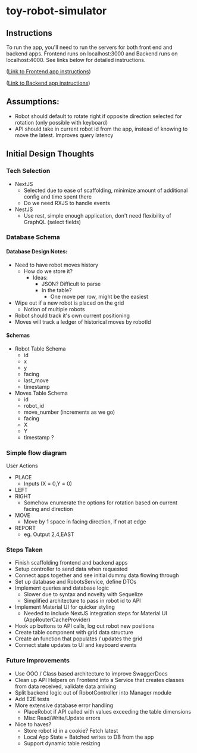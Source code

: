 # toy-robot-simulator

## Instructions
To run the app, you'll need to run the servers for both front end and backend apps. Frontend runs on localhost:3000 and Backend runs on localhost:4000. See links below for detailed instructions. 

([Link to Frontend app instructions](./frontend/toy-robot-simulator/README.md))

([Link to Backend app instructions](./backend/toy-robot-simulator-backend/README.md))

## Assumptions: 
- Robot should default to rotate right if opposite direction selected for rotation (only possible with keyboard)
- API should take in current robot id from the app, instead of knowing to move the latest. Improves query latency

## Initial Design Thoughts
### Tech Selection
- NextJS
  - Selected due to ease of scaffolding, minimize amount of additional config and time spent there
  - Do we need RXJS to handle events
- NestJS
  - Use rest, simple enough application, don't need flexibility of GraphQL (select fields)

### Database Schema
#### Database Design Notes:
- Need to have robot moves history
  - How do we store it? 
    - Ideas:
      - JSON? Difficult to parse
      - In the table?
        - One move per row, might be the easiest
- Wipe out if a new robot is placed on the grid
  - Notion of multiple robots
- Robot should track it's own current positioning
- Moves will track a ledger of historical moves by robotId
#### Schemas
- Robot Table Schema
  - id
  - x
  - y
  - facing
  - last_move
  - timestamp
- Moves Table Schema
  - id
  - robot_id
  - move_number (increments as we go)
  - facing
  - X
  - Y
  - timestamp ?

### Simple flow diagram
User Actions
- PLACE
  - Inputs (X = 0,Y = 0)
- LEFT
- RIGHT
  - Somehow enumerate the options for rotation based on current facing and direction
- MOVE
  - Move by 1 space in facing direction, if not at edge
- REPORT
  - eg. Output 2,4,EAST


### Steps Taken
- Finish scaffolding frontend and backend apps
- Setup controller to send data when requested
- Connect apps together and see initial dummy data flowing through
- Set up database and RobotsService, define DTOs
- Implement queries and database logic 
  - Slower due to syntax and novelty with Sequelize
  - Simplified architecture to pass in robot id to API
- Implement Material UI for quicker styling
  - Needed to include NextJS integration steps for Material UI (AppRouterCacheProvider)
- Hook up buttons to API calls, log out robot new positions
- Create table component with grid data structure
- Create an function that populates / updates the grid
- Connect state updates to UI and keyboard events

### Future Improvements
- Use OOO / Class based architecture to improve SwaggerDocs
- Clean up API Helpers on Frontend into a Service that creates classes from data received, validate data arriving
- Split backend logic out of RobotController into Manager module
- Add E2E tests
- More extensive database error handling
  - PlaceRobot if API called with values exceeding the table dimensions
  - Misc Read/Write/Update errors
- Nice to haves?
  - Store robot id in a cookie? Fetch latest
  - Local App State + Batched writes to DB from the app
  - Support dynamic table resizing